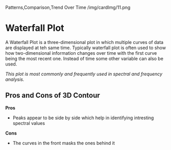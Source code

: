 Patterns,Comparison,Trend Over Time
/img/cardImg/11.png
# Waterfall Plot

A Waterfall Plot is a three-dimensional plot in which multiple curves of data are displayed at teh same time. Typically waterfall plot is often used to show how two-dimensional information changes over time with the first curve being the most recent one. Instead of time some other variable can also be used.

_This plot is most commonly and frequently used in spectral and frequency analysis._

## Pros and Cons of 3D Contour

__Pros__
* Peaks appear to be side by side which help in identifying intresting spectral values

__Cons__
* The curves in the front masks the ones behind it